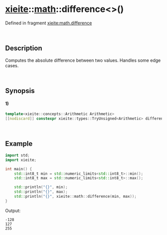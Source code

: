 # [xieite](../../xieite.md)\:\:[math](../../math.md)\:\:difference\<\>\(\)
Defined in fragment [xieite:math.difference](../../../src/math/difference.cpp)

&nbsp;

## Description
Computes the absolute difference between two values. Handles some edge cases.

&nbsp;

## Synopsis
#### 1)
```cpp
template<xieite::concepts::Arithmetic Arithmetic>
[[nodiscard]] constexpr xieite::types::TryUnsigned<Arithmetic> difference(Arithmetic value1, std::common_type_t<Arithmetic> value2) noexcept;
```

&nbsp;

## Example
```cpp
import std;
import xieite;

int main() {
    std::int8_t min = std::numeric_limits<std::int8_t>::min();
    std::int8_t max = std::numeric_limits<std::int8_t>::max();

    std::println("{}", min);
    std::println("{}", max);
    std::println("{}", xieite::math::difference(min, max));
}
```
Output:
```
-128
127
255
```
